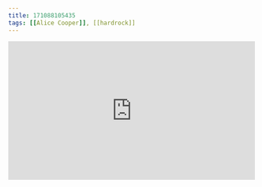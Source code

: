 ```yaml
---
title: 171088105435
tags: [[Alice Cooper]], [[hardrock]]
---
```

<iframe allow="accelerometer; autoplay; clipboard-write; encrypted-media; gyroscope; picture-in-picture" allowfullscreen="" frameborder="0" height="281" id="youtube_iframe" src="https://www.youtube.com/embed/NlEcM53kj_I?feature=oembed&amp;enablejsapi=1&amp;origin=https://safe.txmblr.com&amp;wmode=opaque" width="500"></iframe>